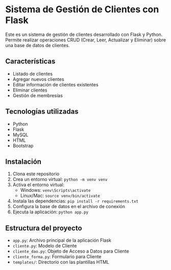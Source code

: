 # Sistema de Gestión de Clientes con Flask

Este es un sistema de gestión de clientes desarrollado con Flask y Python. Permite realizar operaciones CRUD (Crear, Leer, Actualizar y Eliminar) sobre una base de datos de clientes.

## Características

- Listado de clientes
- Agregar nuevos clientes
- Editar información de clientes existentes
- Eliminar clientes
- Gestión de membresías

## Tecnologías utilizadas

- Python
- Flask
- MySQL
- HTML
- Bootstrap

## Instalación

1. Clona este repositorio
2. Crea un entorno virtual: `python -m venv venv`
3. Activa el entorno virtual:
   - Windows: `venv\Scripts\activate`
   - Linux/Mac: `source venv/bin/activate`
4. Instala las dependencias: `pip install -r requirements.txt`
5. Configura la base de datos en el archivo de conexión
6. Ejecuta la aplicación: `python app.py`

## Estructura del proyecto

- `app.py`: Archivo principal de la aplicación Flask
- `cliente.py`: Modelo de Cliente
- `cliente_dao.py`: Objeto de Acceso a Datos para Cliente
- `cliente_forma.py`: Formulario para Cliente
- `templates/`: Directorio con las plantillas HTML 